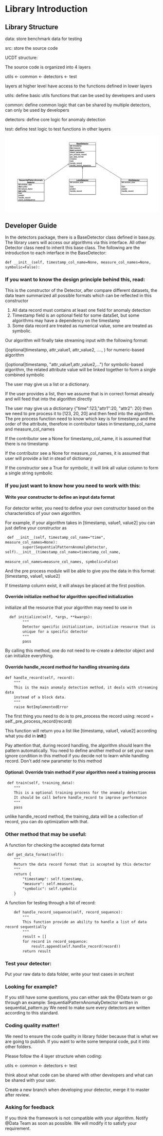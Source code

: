 # Library Introduction

## Library Structure


data: store benchmark data for testing

src: store the source code


UCDT structure:

The source code is organized into 4 layers

utils <- common <- detectors <- test

layers at higher level have access to the functions defined in lower layers

utils: define basic utils functions that can be used by developers and users


common: define common logic that can be shared by multiple detectors, can only be used by developers


detectors: define core logic for anomaly detection


test: define test logic to test functions in other layers

![](UML.png)


## Developer Guide

In the detectors package, there is a BaseDetector class defined in base.py. The library users will access our algorithms
via this interface. All other Detector class need to inherit this base class. The following are the introduction
to each interface in the BaseDetector:

    def __init__(self, timestamp_col_name=None, measure_col_names=None, symbolic=False):
  
### If you want to know the design principle behind this, read:
This is the constructor of the Detector, after compare different datasets, the data team
summarized all possible formats which can be reflected in this constructor

1. All data record must contains at least one field for anomaly detection
2. Timestamp field is an optional field for some dataSet, but some algorithms may have a dependency on the timestamp
3. Some data record are treated as numerical value, some are treated as symbolic. 

Our algorithm will finally take streaming input with the following format:

([optional]timestamp, attr_value1, attr_value2, ...., ) for numeric-based algorithm

([optional]timestamp, "attr_value1,attr_value2,...") for symbolic-based algorithm, the related attribute value will be linked together to form a single combined symbolic


The user may give us a list or a dictionary.

If the user provides a list, then we assume that is in correct format already and will feed that into the algorithm directly

The user may give us a dictionary {"time":123,"attr1":20, "attr2": 20}
then we need to pre process it to [123, 20, 20] and then feed into the algorithm. The pre process function
need to know which key is for timestamp and the order of the attribute, therefore in contributor takes in 
timestamp_col_name and measure_col_names

If the contributor see a None for timestamp_col_name, it is assumed that there is no timestamp

If the contributor see a None for measure_col_names, it is assumed that user will provide a list in stead of dictionary

If the constructor see a True for symbolic, it will link all value column to form a single string symbolic


### If you just want to know how you need to work with this:

#### Write your constructor to define an input data format

For detector writer, you need to define your own constructor based on the characteristics of your own algorithm.

For example, if your algorithm takes in [timestamp, value1, value2]
you can just define your constructor as

     def __init__(self, timestamp_col_name="time", measure_col_names=None):
            super(SequentialPatternAnomalyDetector, self).__init__(timestamp_col_name=timestamp_col_name,
                                                                   measure_col_names=measure_col_names, symbolic=False)
                                                                   
And the pre process module will be able to give you the data in this format: [timestamp, value1, value2]

If timestamp column exist, it will always be placed at the first position.


#### Override initialize method for algorithm specified initialization

initialize all the resource that your algorithm may need to use in 
    
      def initialize(self, *args, **kwargs):
            """
            Detector specific initialization, initialize resource that is
            unique for a specific detector
            """
            pass
            
By calling this method, one do not need to re-create a detector object and can initialize everything.

#### Override handle_record method for handling streaming data

    def handle_record(self, record):
        """
        This is the main anomaly detection method, it deals with streaming data
        instead of a block data.
        """
        raise NotImplementedError
        
The first thing you need to do is to pre_process the record using: record = self._pre_process_record(record)

This function will return you a list like  [timestamp, value1, value2] according what you did in __init__()

Pay attention that, during record handling, the algorithm should learn the pattern automatically. You need to define another 
method or set your own ignore condition in this method if you decide not to learn while handling record. Don't add new parameter to this method

#### Optional: Override train method if your algorithm need a training process

     def train(self, training_data):
        """
        This is a optional training process for the anomaly detection
        It should be call before handle_record to improve performance
        """
        pass

unlike handle_record method, the training_data will be a collection of record, you can do optimization with that.


### Other method that may be useful:

A function for checking the accepted data format

     def get_data_format(self):
        """
        Return the data record format that is accepted by this detector
        """
        return {
            "timestamp": self.timestamp,
            "measure": self.measure,
            "symbolic": self.symbolic
        }


A function for testing through a list of record:

        def handle_record_sequence(self, record_sequence):
            """
            This function provide an ability to handle a list of data record sequentially
            """
            result = []
            for record in record_sequence:
                result.append(self.handle_record(record))
            return result
            
### Test your detector:
Put your raw data to data folder, write your test cases in src/test     

### Looking for example?

If you still have some questions, you can either ask the @Data team or go through an example: SequentialPatternAnomalyDetector written in sequential_pattern.py
We need to make sure every detectors are written according to this standard. 
 
### Coding quality matter!

We need to ensure the code quality in library folder because that is what we are going to publish.
If you want to write some temporal code, put it into other folders. 

Please follow the 4 layer structure when coding:

utils <- common <- detectors <- test

think about what code can be shared with other developers and what can be shared with your user.

Create a new branch when developing your detector, merge it to master after review.
         
### Asking for feedback

If you think the framework is not compatible with your algorithm. Notify @Data Team as soon as possible. We will modify it to satisfy your requirement.

